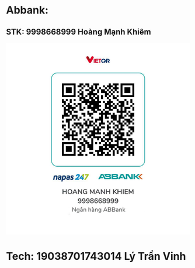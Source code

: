 # Abbank: 
## STK: 9998668999 Hoàng Mạnh Khiêm
![Abbank](image/abbank_khiem.jpg)
# Tech: 19038701743014 Lý Trần Vinh
